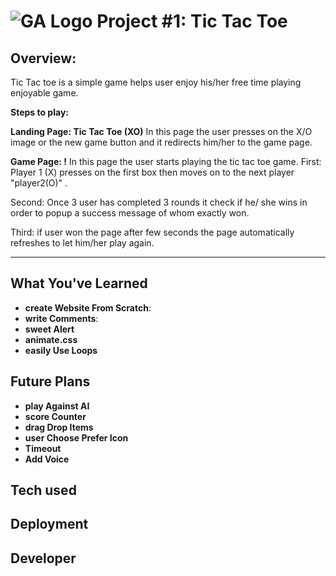# ![GA Logo](https://ga-dash.s3.amazonaws.com/production/assets/logo-9f88ae6c9c3871690e33280fcf557f33.png) Project #1: Tic Tac Toe

## Overview:

Tic Tac toe is a simple game helps user enjoy his/her free time playing enjoyable game. 

**Steps to play:**

**Landing Page: Tic Tac Toe (XO)** In this page the user presses on the X/O image  or the new game button and it redirects him/her to the game page.

**Game Page: !** In this page the user starts playing the tic tac toe game. 
First: Player 1 (X) presses on the first box then moves on to the next player "player2(O)" .

Second: Once 3 user has completed 3 rounds it check if he/ she wins in order to popup a success message of whom exactly won.

Third: if user won the page after few seconds the page automatically refreshes to let him/her play again.


---

## What You've Learned

- **create Website From Scratch**: 
- **write Comments**: 
- **sweet Alert**
- **animate.css**
- **easily Use Loops** 

## Future Plans

- **play Against AI**
- **score Counter**
- **drag Drop Items**
- **user Choose Prefer Icon**
- **Timeout**
- **Add Voice**

## Tech used

## Deployment 

## Developer 

## 